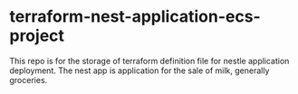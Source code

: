 # terraform-nest-application-ecs-project
This repo is for the storage of terraform definition file for nestle application deployment. The nest app is application for the sale of milk, generally groceries.
